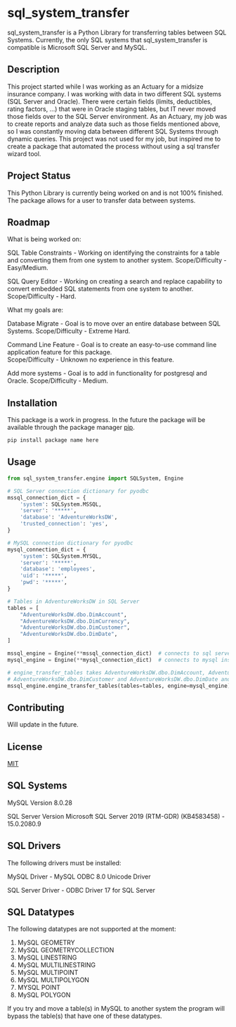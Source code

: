 # sql_system_transfer

sql_system_transfer is a Python Library for transferring tables between SQL Systems.  Currently, the only SQL 
systems that sql_system_transfer is compatible is Microsoft SQL Server and MySQL.

## Description

This project started while I was working as an Actuary for a midsize insurance company.  I was working with data in
two different SQL systems (SQL Server and Oracle). There were certain fields (limits, deductibles, rating factors, ...) 
that were in Oracle staging tables, but IT never moved those fields over to the SQL Server 
environment.  As an Actuary, my job was to create reports and analyze data such as those fields mentioned above, so I 
was constantly moving data between different SQL Systems through dynamic queries.  This project was not used for my job,
but inspired me to create a package that automated the process without using a sql transfer wizard tool.

## Project Status

This Python Library is currently being worked on and is not 100% finished.  The package allows for 
a user to transfer data between systems.  

## Roadmap

What is being worked on:

SQL Table Constraints - Working on identifying the constraints for a table and converting them from one system to
another system.  Scope/Difficulty - Easy/Medium. 

SQL Query Editor - Working on creating a search and replace capability to convert embedded SQL statements from one
system to another.  Scope/Difficulty - Hard.

What my goals are:

Database Migrate - Goal is to move over an entire database between SQL Systems.  Scope/Difficulty - Extreme Hard.

Command Line Feature - Goal is to create an easy-to-use command line application feature for this package.  
Scope/Difficulty - Unknown no experience in this feature.

Add more systems - Goal is to add in functionality for postgresql and Oracle.  Scope/Difficulty - Medium.

## Installation

This package is a work in progress.  In the future the package will be available through the package manager 
[pip](https://pip.pypa.io/en/stable/).  

```bash
pip install package name here
```

## Usage

```python
from sql_system_transfer.engine import SQLSystem, Engine

# SQL Server connection dictionary for pyodbc
mssql_connection_dict = {
    'system': SQLSystem.MSSQL,
    'server': '*****',
    'database': 'AdventureWorksDW',
    'trusted_connection': 'yes',
}

# MySQL connection dictionary for pyodbc
mysql_connection_dict = {
    'system': SQLSystem.MYSQL,
    'server': '*****',
    'database': 'employees',
    'uid': '*****',
    'pwd': '*****',
}

# Tables in AdventureWorksDW in SQL Server
tables = [
    "AdventureWorksDW.dbo.DimAccount",
    "AdventureWorksDW.dbo.DimCurrency",
    "AdventureWorksDW.dbo.DimCustomer",
    "AdventureWorksDW.dbo.DimDate",
]

mssql_engine = Engine(**mssql_connection_dict)  # connects to sql server instance 
mysql_engine = Engine(**mysql_connection_dict)  # connects to mysql instance

# engine_transfer_tables takes AdventureWorksDW.dbo.DimAccount, AdventureWorksDW.dbo.DimCurrency, 
# AdventureWorksDW.dbo.DimCustomer and AdventureWorksDW.dbo.DimDate and moves the data from sql server to mysql.
mssql_engine.engine_transfer_tables(tables=tables, engine=mysql_engine)

```
## Contributing

Will update in the future.

## License
[MIT](https://choosealicense.com/licenses/mit/)

## SQL Systems

MySQL Version 8.0.28

SQL Server Version Microsoft SQL Server 2019 (RTM-GDR) (KB4583458) - 15.0.2080.9 


## SQL Drivers

The following drivers must be installed:

MySQL Driver - MySQL ODBC 8.0 Unicode Driver

SQL Server Driver - ODBC Driver 17 for SQL Server

## SQL Datatypes

The following datatypes are not supported at the moment:

1. MySQL GEOMETRY
2. MySQL GEOMETRYCOLLECTION
3. MySQL LINESTRING
4. MySQL MULTILINESTRING
5. MySQL MULTIPOINT
6. MySQL MULTIPOLYGON
7. MYSQL POINT
8. MySQL POLYGON

If you try and move a table(s) in MySQL to another system the program will bypass the table(s) that have one of these
datatypes.